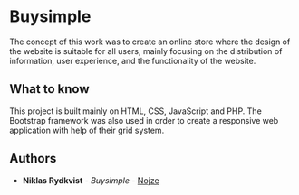 # Buysimple
The concept of this work was to create an online store where the design of the website is suitable for all users, mainly focusing on the distribution of information, user experience, and the functionality of the website. 

## What to know
This project is built mainly on HTML, CSS, JavaScript and PHP. The Bootstrap framework was also used in order to create a responsive web application with help of their grid system.

## Authors

* **Niklas Rydkvist** - *Buysimple* - [Nojze](https://github.com/Nojze)
